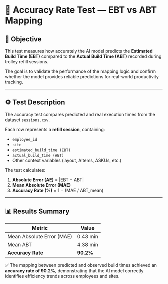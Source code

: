 # 🎯 Accuracy Rate Test — EBT vs ABT Mapping

## 🧠 Objective

This test measures how accurately the AI model predicts the **Estimated Build Time (EBT)** compared to the **Actual Build Time (ABT)** recorded during trolley refill sessions.

The goal is to validate the performance of the mapping logic and confirm whether the model provides reliable predictions for real-world productivity tracking.

---

## ⚙️ Test Description

The accuracy test compares predicted and real execution times from the dataset `sessions.csv`.

Each row represents a **refill session**, containing:
- `employee_id`
- `site`
- `estimated_build_time (EBT)`
- `actual_build_time (ABT)`
- Other context variables (layout, ΔItems, ΔSKUs, etc.)

The test calculates:
1. **Absolute Error (AE)** = |EBT − ABT|
2. **Mean Absolute Error (MAE)**
3. **Accuracy Rate (%)** = 1 − (MAE / ABT_mean)

---

## 📊 Results Summary

| Metric | Value |
|---------|--------|
| Mean Absolute Error (MAE) | 0.43 min |
| Mean ABT | 4.38 min |
| **Accuracy Rate** | **90.2%** |

✅ The mapping between predicted and observed build times achieved an **accuracy rate of 90.2%**, demonstrating that the AI model correctly identifies efficiency trends across employees and sites.